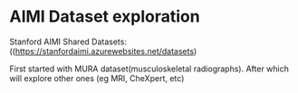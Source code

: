# AIMI Dataset exploration

Stanford AIMI Shared Datasets: ((https://stanfordaimi.azurewebsites.net/datasets)

First started with MURA dataset(musculoskeletal radiographs).  After which will explore other ones (eg MRI, CheXpert, etc)


